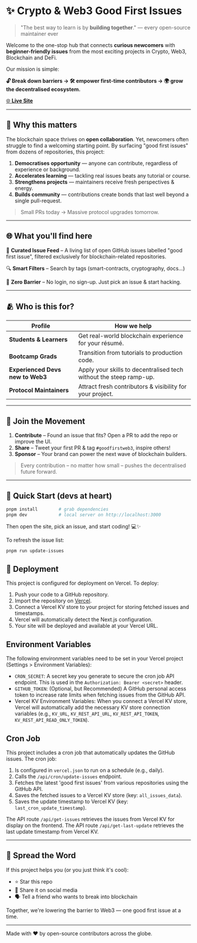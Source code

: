 # ✨ **Crypto & Web3 Good First Issues**

> "The best way to learn is by **building together**." — every open-source maintainer ever

Welcome to the one-stop hub that connects **curious newcomers** with **beginner-friendly issues** from the most exciting projects in Crypto, Web3, Blockchain and DeFi.

Our mission is simple:

**🔓 Break down barriers → 🛠️ empower first-time contributors → 🌍 grow the decentralised ecosystem.**

[🌐 **Live Site**](https://good-first-issues-three.vercel.app/)

---

## 🤔 Why this matters

The blockchain space thrives on **open collaboration**. Yet, newcomers often struggle to find a welcoming starting point. By surfacing "good first issues" from dozens of repositories, this project:

1. **Democratises opportunity** — anyone can contribute, regardless of experience or background.
2. **Accelerates learning** — tackling real issues beats any tutorial or course.
3. **Strengthens projects** — maintainers receive fresh perspectives & energy.
4. **Builds community** — contributions create bonds that last well beyond a single pull-request.

> Small PRs today → Massive protocol upgrades tomorrow.

---

## 🌐 What you'll find here

🎯 **Curated Issue Feed**  – A living list of open GitHub issues labelled "good first issue", filtered exclusively for blockchain-related repositories.

🔍 **Smart Filters** – Search by tags (smart-contracts, cryptography, docs…)

💫 **Zero Barrier** – No login, no sign-up. Just pick an issue & start hacking.

---

## 🫂 Who is this for?

| Profile | How we help |
|---------|-------------|
| **Students & Learners** | Get real-world blockchain experience for your résumé. |
| **Bootcamp Grads** | Transition from tutorials to production code. |
| **Experienced Devs new to Web3** | Apply your skills to decentralised tech without the steep ramp-up. |
| **Protocol Maintainers** | Attract fresh contributors & visibility for your project. |

---

## 🤝 Join the Movement

1. **Contribute** – Found an issue that fits? Open a PR to add the repo or improve the UI.
2. **Share** – Tweet your first PR & tag `#goodfirstweb3`, inspire others!
3. **Sponsor** – Your brand can power the next wave of blockchain builders.

> Every contribution – no matter how small – pushes the decentralised future forward.

---

## 🏁 Quick Start (devs at heart)

```bash
pnpm install        # grab dependencies
pnpm dev            # local server on http://localhost:3000
```

Then open the site, pick an issue, and start coding! 💻✨

To refresh the issue list:

```bash
pnpm run update-issues
```

## 🚀 Deployment

This project is configured for deployment on Vercel. To deploy:

1. Push your code to a GitHub repository.
2. Import the repository on [Vercel](https://vercel.com).
3. Connect a Vercel KV store to your project for storing fetched issues and timestamps.
4. Vercel will automatically detect the Next.js configuration.
5. Your site will be deployed and available at your Vercel URL.

## Environment Variables

The following environment variables need to be set in your Vercel project (Settings > Environment Variables):

- `CRON_SECRET`: A secret key you generate to secure the cron job API endpoint. This is used in the `Authorization: Bearer <secret>` header.
- `GITHUB_TOKEN`: (Optional, but Recommended) A GitHub personal access token to increase rate limits when fetching issues from the GitHub API.
- Vercel KV Environment Variables: When you connect a Vercel KV store, Vercel will automatically add the necessary KV store connection variables (e.g., `KV_URL`, `KV_REST_API_URL`, `KV_REST_API_TOKEN`, `KV_REST_API_READ_ONLY_TOKEN`).

## Cron Job

This project includes a cron job that automatically updates the GitHub issues. The cron job:
1. Is configured in `vercel.json` to run on a schedule (e.g., daily).
2. Calls the `/api/cron/update-issues` endpoint.
3. Fetches the latest 'good first issues' from various repositories using the GitHub API.
4. Saves the fetched issues to a Vercel KV store (key: `all_issues_data`).
5. Saves the update timestamp to Vercel KV (key: `last_cron_update_timestamp`).

The API route `/api/get-issues` retrieves the issues from Vercel KV for display on the frontend.
The API route `/api/get-last-update` retrieves the last update timestamp from Vercel KV.

---

## 🌟 Spread the Word

If this project helps you (or you just think it's cool):

- ⭐️ Star this repo
- 📢 Share it on social media
- 🗣️ Tell a friend who wants to break into blockchain

Together, we're lowering the barrier to Web3 — one good first issue at a time.

---

Made with ❤️ by open-source contributors across the globe.

